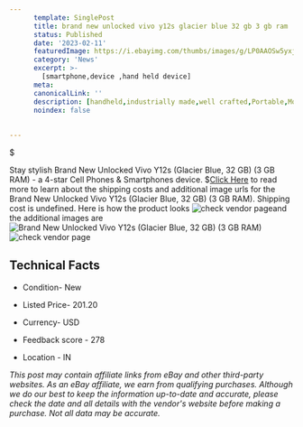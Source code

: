 ```yaml
---
      template: SinglePost
      title: brand new unlocked vivo y12s glacier blue 32 gb 3 gb ram 
      status: Published
      date: '2023-02-11'
      featuredImage: https://i.ebayimg.com/thumbs/images/g/LP0AAOSw5yxjjZvU/s-l225.jpg
      category: 'News'
      excerpt: >-
        [smartphone,device ,hand held device]
      meta:
      canonicalLink: ''
      description: [handheld,industrially made,well crafted,Portable,Mobile,Compact,Convenient,Lightweight,Maneuverable,Man-portable,Miniature,Carriable,Hand-held,Light,Holdable,Transportable,Mobile device,Pocket-sized,On-the-go,Wireless,Cordless,Compact size,Convenient size, smartphone,device ,hand held device]
      noindex: false
      
        
---
```

$

Stay stylish Brand New Unlocked Vivo Y12s (Glacier Blue, 32 GB) (3 GB RAM) - a 4-star Cell Phones & Smartphones device.
$[Click Here](https://www.ebay.com/itm/385274948929?hash=item59b42d2d41%3Ag%3ALP0AAOSw5yxjjZvU&mkevt=1&mkcid=1&mkrid=711-53200-19255-0&campid=%253CePNCampaignId%253E&customid=%253CreferenceId%253E&toolid=10049) to read more to learn about the shipping costs and additional image urls for the Brand New Unlocked Vivo Y12s (Glacier Blue, 32 GB) (3 GB RAM). Shipping cost is undefined. Here is how the product looks ![check vendor page](https://i.ebayimg.com/thumbs/images/g/LP0AAOSw5yxjjZvU/s-l225.jpg)and the additional images are![Brand New Unlocked Vivo Y12s (Glacier Blue, 32 GB) (3 GB RAM)](https://i.ebayimg.com/images/g/LP0AAOSw5yxjjZvU/s-l500.jpg)![check vendor page](https://origin-galleryplus.ebayimg.com/ws/web/385274948929_2_0_1/225x225.jpg,https://origin-galleryplus.ebayimg.com/ws/web/385274948929_3_0_1/225x225.jpg,https://origin-galleryplus.ebayimg.com/ws/web/385274948929_4_0_1/225x225.jpg,https://origin-galleryplus.ebayimg.com/ws/web/385274948929_5_0_1/225x225.jpg)



 ## Technical Facts 



     
      

 - Condition- New 


      

 - Listed Price- 201.20 


      

 - Currency- USD 


      

 - Feedback score - 278 


      

 - Location - IN 


      
      

 *_This post may contain affiliate links from eBay and other third-party websites. As an eBay affiliate, we earn from qualifying purchases. Although we do our best to keep the information up-to-date and accurate, please check the date and all details with the vendor's website before making a purchase. Not all data may be accurate._*






